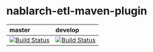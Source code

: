 # nablarch-etl-maven-plugin


| master | develop |
|:-----------|:------------|
|[![Build Status](https://travis-ci.org/nablarch/nablarch-etl-maven-plugin.svg?branch=master)](https://travis-ci.org/nablarch/nablarch-etl-maven-plugin)|[![Build Status](https://travis-ci.org/nablarch/nablarch-etl-maven-plugin.svg?branch=develop)](https://travis-ci.org/nablarch/nablarch-etl-maven-plugin)|

